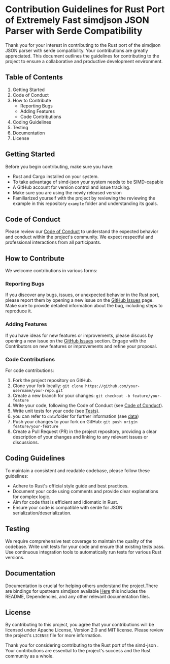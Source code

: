 # Contribution Guidelines for Rust Port of Extremely Fast simdjson JSON Parser with Serde Compatibility

Thank you for your interest in contributing to the Rust port of the simdjson JSON parser with serde compatibility. Your contributions are greatly appreciated. This document outlines the guidelines for contributing to the project to ensure a collaborative and productive development environment.

## Table of Contents

1. Getting Started
2. Code of Conduct
3. How to Contribute
    - Reporting Bugs
    - Adding Features
    - Code Contributions
4. Coding Guidelines
5. Testing
6. Documentation
7. License

## Getting Started

Before you begin contributing, make sure you have:

- Rust and Cargo installed on your system.
- To take advantage of simd-json your system needs to be SIMD-capable
- A GitHub account for version control and issue tracking.
- Make sure you are using the newly released version
- Familiarized yourself with the project by reviewing the reviewing the example in this repository `example` folder and understanding its goals.

## Code of Conduct

Please review our [Code of Conduct](CODE_OF_CONDUCT.md) to understand the expected behavior and conduct within the project's community. We expect respectful and professional interactions from all participants.

## How to Contribute

We welcome contributions in various forms:

### Reporting Bugs

If you discover any bugs, issues, or unexpected behavior in the Rust port, please report them by opening a new issue on the [GitHub Issues](https://github.com/simd-lite/simd-json/issues) page. Make sure to provide detailed information about the bug, including steps to reproduce it.

### Adding Features

If you have ideas for new features or improvements, please discuss  by opening a new issue on the [GitHub Issues](https://github.com/simd-lite/simd-json/issues) section. Engage with the Contributors on new features or improvements and refine your proposal.

### Code Contributions

For code contributions:

1. Fork the project repository on GitHub.
2. Clone your fork locally: `git clone https://github.com/your-username/your-repo.git`
3. Create a new branch for your changes: `git checkout -b feature/your-feature`
4. Write your code, following the Code of Conduct (see [Code of Conduct](#CODE_OF_CONDUCT.md)).
5. Write unit tests for your code (see [Tests](#tests)).
6. you can refer to `data`folder for further information (see [data](#data)) 
7. Push your changes to your fork on GitHub: `git push origin feature/your-feature`
8. Create a Pull Request (PR) in the project repository, providing a clear description of your changes and linking to any relevant issues or discussions.

## Coding Guidelines

To maintain a consistent and readable codebase, please follow these guidelines:

- Adhere to Rust's official style guide and best practices.
- Document your code using comments and provide clear explanations for complex logic.
- Aim for code that is efficient and idiomatic in Rust.
- Ensure your code is compatible with serde for JSON serialization/deserialization.

## Testing

We require comprehensive test coverage to maintain the quality of the codebase. Write unit tests for your code and ensure that existing tests pass. Use continuous integration tools to automatically run tests for various Rust versions.

## Documentation

Documentation is crucial for helping others understand the project.There are bindings for upstream simdjson available [Here](https://crates.io/crates/simdjson-rust) this includes the README, Dependencies, and any other relevant documentation files.

## License

By contributing to this project, you agree that your contributions will be licensed under Apache License, Version 2.0 and MIT license. Please review the project's `LICENSE` file for more information.

Thank you for considering contributing to the Rust port of the simd-json . Your contributions are essential to the project's success and the Rust community as a whole.
